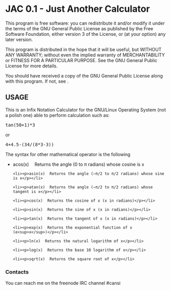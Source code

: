 <h1>JAC 0.1 - Just Another Calculator</h1>

<p>This program is free software: you can redistribute it and/or modify
it under the terms of the GNU General Public License as published by
the Free Software Foundation, either version 3 of the License, or
(at your option) any later version.</p>

<p>This program is distributed in the hope that it will be useful,
but WITHOUT ANY WARRANTY; without even the implied warranty of
MERCHANTABILITY or FITNESS FOR A PARTICULAR PURPOSE.  See the
GNU General Public License for more details.</p>

<p>You should have received a copy of the GNU General Public License
along with this program. If not, see <https://www.gnu.org/licenses/>.</p>

<h2>USAGE</h2>

<p>This is an Infix Notation Calculator for the GNU/Linux Operating System (not a polish one) able to perform calculation such as:</p>

<pre>tan(50+1)*3</pre>

<p>or</p>

<pre>4+4.5-(34/(8*3-3))</pre>

<p>The syntax for other mathematical operator is the following</p>

<ul>
	<li><p>acos(x)  Returns the angle (0 to π radians) whose cosine is x</p></li>

	<li><p>asin(x)  Returns the angle (—π/2 to π/2 radians) whose sine is x</p></li>

	<li><p>atan(x)  Returns the angle (−π/2 to π/2 radians) whose tangent is x</p></li>

	<li><p>cos(x)  Returns the cosine of x (x in radians)</p></li>

	<li><p>sin(x)  Returns the sine of x (x in radians)</p></li>

	<li><p>tan(x)  Returns the tangent of x (x in radians)</p></li>

	<li><p>exp(x)  Returns the exponential function of x (e<sup>x</sup>)</p></li>

	<li><p>ln(x)  Returns the natural logarithm of x</p></li>

	<li><p>log(x)  Returns the base 10 logarithm of x</p></li>

	<li><p>sqrt(x)  Returns the square root of x</p></li>

</ul>

<h3>Contacts</h3>

<p>You can reach me on the freenode IRC channel #cansi</p>
